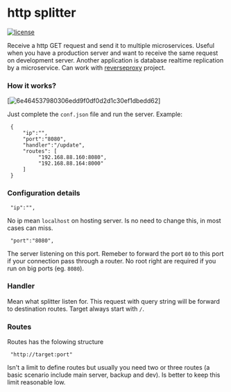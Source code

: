http splitter
====

[![license](https://img.shields.io/badge/license-gpl-blue.svg)](https://github.com/geosoft1/splitter/blob/master/LICENSE)

Receive a http GET request and send it to multiple microservices. Useful when you have a production server and want to receive the same request on development server. Another application is database realtime replication by a microservice. Can work with [reverseproxy](https://github.com/geosoft1/reverseproxy) project.

### How it works?

[![6e464537980306edd9f0df0d2d1c30ef1dbedd62](https://user-images.githubusercontent.com/6298396/36018301-efb3a37a-0d83-11e8-84d0-43320e1e6212.png)]

Just complete the `conf.json` file and run the server. Example:

     {
         "ip":"",
         "port":"8080",
         "handler":"/update",
         "routes": [
              "192.168.88.160:8080",
              "192.168.88.164:8000"
         ]
     }

### Configuration details

     "ip":"",

No ip mean `localhost` on hosting server. Is no need to change this, in most cases can miss.

     "port":"8080",

The server listening on this port. Remeber to forward the port `80` to this port if your connection pass through a router. No root right are required if you run on big ports (eg. `8080`).

### Handler

Mean what splitter listen for. This request with query string will be forward to destination routes. Target always start with `/`.

### Routes

Routes has the folowing structure

     "http://target:port"

Isn't a limit to define routes but usually you need two or three routes (a basic scenario include main server, backup and dev). Is better to keep this limit reasonable low.